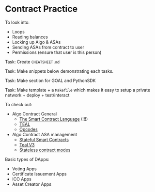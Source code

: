 # Contract Practice

To look into:
* Loops
* Reading balances
* Locking up Algo & ASAs
* Sending ASAs from contract to user
* Permissions (ensure that user is this person)

Task: Create `CHEATSHEET.md`

Task: Make snippets below demonstrating each tasks.

Task: Make section for GOAL and PythonSDK

Task: Make template + a `Makefile` which makes it easy to setup a private network + deploy + test/interact

To check out:
* Algo Contract General
  * [The Smart Contract Language](https://developer.algorand.org/docs/features/asc1/teal/#create-publication-overlay) (!!!)
  * [TEAL](https://developer.algorand.org/docs/reference/teal/specification/#operations)
  * [Opcodes](https://developer.algorand.org/docs/reference/teal/opcodes/#pop)
* Algo Contract ASA management
  * [Stateful Smart Contracts](https://developer.algorand.org/docs/features/asc1/stateful/#using-assets-in-smart-contracts)
  * [Teal V3](https://developer.algorand.org/articles/introducing-teal-version-3/?query=atomi)
  * [Stateless contract modes](https://developer.algorand.org/docs/features/asc1/stateless/modes/#contract-account)

Basic types of DApps:
* Voting Apps
* Certificate Issuement Apps
* ICO Apps
* Asset Creator Apps
